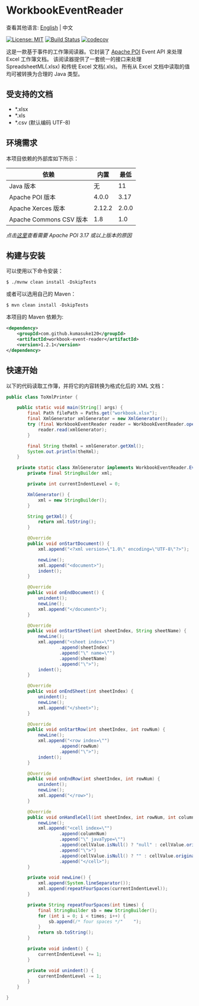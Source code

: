 # WorkbookEventReader
查看其他语言: [English](README.md) | 中文

[![License: MIT](https://img.shields.io/badge/License-MIT-yellow.svg)](https://opensource.org/licenses/MIT) [![Build Status](https://api.travis-ci.org/kumasuke120/workbook-event-reader.svg?branch=master)](https://travis-ci.org/kumasuke120/workbook-event-reader) [![codecov](https://codecov.io/gh/kumasuke120/workbook-event-reader/branch/master/graph/badge.svg)](https://codecov.io/gh/kumasuke120/workbook-event-reader)

这是一款基于事件的工作簿阅读器。它封装了 [Apache POI](https://poi.apache.org/) Event API 来处理 Excel 工作簿文档。
该阅读器提供了一套统一的接口来处理 SpreadsheetML(.xlsx) 和传统 Excel 文档(.xls)。
所有从 Excel 文档中读取的值均可被转换为合理的 Java 类型。

## 受支持的文档
- *.xlsx
- *.xls
- *.csv (默认编码 UTF-8)

## 环境需求
本项目依赖的外部库如下所示：

| 依赖                    	   | 内置   	    | 最低		   |
|---------------------------|-----------|--------|
| Java 版本              	    | 无      	  | 11   	 |
| Apache POI 版本         	   | 4.0.0   	 | 3.17 	 |
| Apache Xerces 版本        	 | 2.12.2  	 | 2.0.0  |
| Apache Commons CSV 版本 	   | 1.8     	 | 1.0    |

_点击[这里](https://bz.apache.org/bugzilla/show_bug.cgi?id=61034)查看需要 Apache POI 3.17 或以上版本的原因_

## 构建与安装
可以使用以下命令安装：
```
$ ./mvnw clean install -DskipTests
```
或者可以选用自己的 Maven：
```
$ mvn clean install -DskipTests
```

本项目的 Maven 依赖为:
```xml
<dependency>
    <groupId>com.github.kumasuke120</groupId>
    <artifactId>workbook-event-reader</artifactId>
    <version>1.2.1</version>
</dependency>
```

## 快速开始
以下的代码读取工作簿，并将它的内容转换为格式化后的 XML 文档：
```java
public class ToXmlPrinter {

    public static void main(String[] args) {
        final Path filePath = Paths.get("workbook.xlsx");
        final XmlGenerator xmlGenerator = new XmlGenerator();
        try (final WorkbookEventReader reader = WorkbookEventReader.open(filePath)) {
            reader.read(xmlGenerator);
        }

        final String theXml = xmlGenerator.getXml();
        System.out.println(theXml);
    }

    private static class XmlGenerator implements WorkbookEventReader.EventHandler {
        private final StringBuilder xml;

        private int currentIndentLevel = 0;

        XmlGenerator() {
            xml = new StringBuilder();
        }

        String getXml() {
            return xml.toString();
        }

        @Override
        public void onStartDocument() {
            xml.append("<?xml version=\"1.0\" encoding=\"UTF-8\"?>");

            newLine();
            xml.append("<document>");
            indent();
        }

        @Override
        public void onEndDocument() {
            unindent();
            newLine();
            xml.append("</document>");
        }

        @Override
        public void onStartSheet(int sheetIndex, String sheetName) {
            newLine();
            xml.append("<sheet index=\"")
                    .append(sheetIndex)
                    .append("\" name=\"")
                    .append(sheetName)
                    .append("\">");
            indent();
        }

        @Override
        public void onEndSheet(int sheetIndex) {
            unindent();
            newLine();
            xml.append("</sheet>");
        }

        @Override
        public void onStartRow(int sheetIndex, int rowNum) {
            newLine();
            xml.append("<row index=\"")
                    .append(rowNum)
                    .append("\">");
            indent();
        }

        @Override
        public void onEndRow(int sheetIndex, int rowNum) {
            unindent();
            newLine();
            xml.append("</row>");
        }

        @Override
        public void onHandleCell(int sheetIndex, int rowNum, int columnNum, CellValue cellValue) {
            newLine();
            xml.append("<cell index=\"")
                    .append(columnNum)
                    .append("\" javaType=\"")
                    .append(cellValue.isNull() ? "null" : cellValue.originalType().getCanonicalName())
                    .append("\">")
                    .append(cellValue.isNull() ? "" : cellValue.originalValue())
                    .append("</cell>");
        }

        private void newLine() {
            xml.append(System.lineSeparator());
            xml.append(repeatFourSpaces(currentIndentLevel));
        }

        private String repeatFourSpaces(int times) {
            final StringBuilder sb = new StringBuilder();
            for (int i = 0; i < times; i++) {
                sb.append(/* four spaces */"    ");
            }
            return sb.toString();
        }

        private void indent() {
            currentIndentLevel += 1;
        }

        private void unindent() {
            currentIndentLevel -= 1;
        }
    }

}
``` 